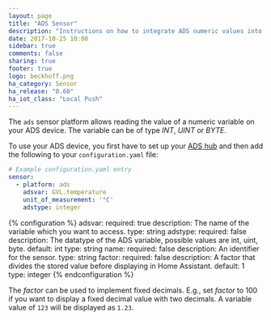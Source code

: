 ```yaml
---
layout: page
title: "ADS Sensor"
description: "Instructions on how to integrate ADS numeric values into Home Assistant."
date: 2017-10-25 10:00
sidebar: true
comments: false
sharing: true
footer: true
logo: beckhoff.png
ha_category: Sensor
ha_release: "0.60"
ha_iot_class: "Local Push"
---
```


The `ads` sensor platform allows reading the value of a numeric variable on your ADS device. The variable can be of type *INT*, *UINT* or *BYTE*.

To use your ADS device, you first have to set up your [ADS hub](/components/ads/) and then add the following to your `configuration.yaml`
file:

```yaml
# Example configuration.yaml entry
sensor:
  - platform: ads
    adsvar: GVL.temperature
    unit_of_measurement: '°C'
    adstype: integer
```

{% configuration %}
  adsvar:
    required: true
    description: The name of the variable which you want to access.
    type: string
  adstype:
    required: false
    description: The datatype of the ADS variable, possible values are int, uint, byte.
    default: int
    type: string
  name:
    required: false
    description: An identifier for the sensor.
    type: string
  factor:
    required: false
    description: A factor that divides the stored value before displaying in Home Assistant.
    default: 1
    type: integer
{% endconfiguration %}

The *factor* can be used to implement fixed decimals. E.g., set *factor* to 100 if you want to display a fixed decimal value with two decimals. A variable value of `123` will be displayed as `1.23`.
